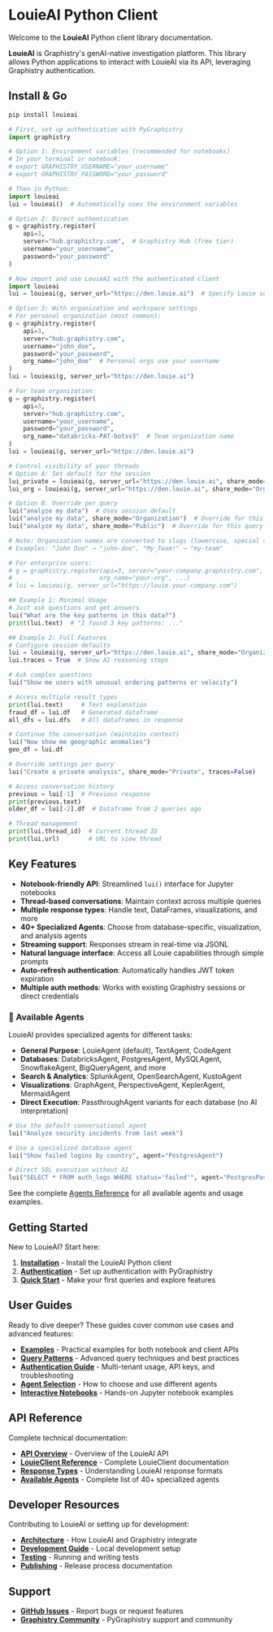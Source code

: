 # LouieAI Python Client

Welcome to the **LouieAI** Python client library documentation.

**LouieAI** is Graphistry's genAI-native investigation platform. This library allows Python applications to interact with LouieAI via its API, leveraging Graphistry authentication.

## Install & Go

```bash
pip install louieai
```

```python
# First, set up authentication with PyGraphistry
import graphistry

# Option 1: Environment variables (recommended for notebooks)
# In your terminal or notebook:
# export GRAPHISTRY_USERNAME="your_username"
# export GRAPHISTRY_PASSWORD="your_password"

# Then in Python:
import louieai
lui = louieai()  # Automatically uses the environment variables

# Option 2: Direct authentication
g = graphistry.register(
    api=3, 
    server="hub.graphistry.com",  # Graphistry Hub (free tier)
    username="your_username", 
    password="your_password"
)

# Now import and use LouieAI with the authenticated client
import louieai
lui = louieai(g, server_url="https://den.louie.ai")  # Specify Louie server

# Option 3: With organization and workspace settings
# For personal organization (most common):
g = graphistry.register(
    api=3,
    server="hub.graphistry.com",
    username="john_doe",
    password="your_password",
    org_name="john_doe"  # Personal orgs use your username
)
lui = louieai(g, server_url="https://den.louie.ai")

# For team organization:
g = graphistry.register(
    api=3,
    server="hub.graphistry.com",
    username="your_username",
    password="your_password",
    org_name="databricks-PAT-botsv3"  # Team organization name
)
lui = louieai(g, server_url="https://den.louie.ai")

# Control visibility of your threads
# Option A: Set default for the session
lui_private = louieai(g, server_url="https://den.louie.ai", share_mode="Private")
lui_org = louieai(g, server_url="https://den.louie.ai", share_mode="Organization")

# Option B: Override per query
lui("analyze my data")  # Uses session default
lui("analyze my data", share_mode="Organization")  # Override for this query
lui("analyze my data", share_mode="Public")  # Override for this query

# Note: Organization names are converted to slugs (lowercase, special chars become hyphens)
# Examples: "John Doe" → "john-doe", "My_Team!" → "my-team"

# For enterprise users:
# g = graphistry.register(api=3, server="your-company.graphistry.com", 
#                        org_name="your-org", ...)
# lui = louieai(g, server_url="https://louie.your-company.com")

## Example 1: Minimal Usage
# Just ask questions and get answers
lui("What are the key patterns in this data?")
print(lui.text)  # "I found 3 key patterns: ..."

## Example 2: Full Features
# Configure session defaults
lui = louieai(g, server_url="https://den.louie.ai", share_mode="Organization")
lui.traces = True  # Show AI reasoning steps

# Ask complex questions
lui("Show me users with unusual ordering patterns or velocity")

# Access multiple result types
print(lui.text)     # Text explanation
fraud_df = lui.df   # Generated dataframe
all_dfs = lui.dfs   # All dataframes in response

# Continue the conversation (maintains context)
lui("Now show me geographic anomalies")
geo_df = lui.df

# Override settings per query
lui("Create a private analysis", share_mode="Private", traces=False)

# Access conversation history
previous = lui[-1]  # Previous response
print(previous.text)
older_df = lui[-2].df  # Dataframe from 2 queries ago

# Thread management
print(lui.thread_id)  # Current thread ID
print(lui.url)        # URL to view thread
```

## Key Features

- **Notebook-friendly API**: Streamlined `lui()` interface for Jupyter notebooks
- **Thread-based conversations**: Maintain context across multiple queries
- **Multiple response types**: Handle text, DataFrames, visualizations, and more
- **40+ Specialized Agents**: Choose from database-specific, visualization, and analysis agents
- **Streaming support**: Responses stream in real-time via JSONL
- **Natural language interface**: Access all Louie capabilities through simple prompts
- **Auto-refresh authentication**: Automatically handles JWT token expiration
- **Multiple auth methods**: Works with existing Graphistry sessions or direct credentials

### 🤖 Available Agents

LouieAI provides specialized agents for different tasks:

- **General Purpose**: LouieAgent (default), TextAgent, CodeAgent
- **Databases**: DatabricksAgent, PostgresAgent, MySQLAgent, SnowflakeAgent, BigQueryAgent, and more
- **Search & Analytics**: SplunkAgent, OpenSearchAgent, KustoAgent
- **Visualizations**: GraphAgent, PerspectiveAgent, KeplerAgent, MermaidAgent
- **Direct Execution**: PassthroughAgent variants for each database (no AI interpretation)

```python
# Use the default conversational agent
lui("Analyze security incidents from last week")

# Use a specialized database agent
lui("Show failed logins by country", agent="PostgresAgent")

# Direct SQL execution without AI
lui("SELECT * FROM auth_logs WHERE status='failed'", agent="PostgresPassthroughAgent")
```

See the complete [Agents Reference](reference/agents.md) for all available agents and usage examples.

## Getting Started

New to LouieAI? Start here:

1. **[Installation](getting-started/installation.md)** - Install the LouieAI Python client
2. **[Authentication](getting-started/authentication.md)** - Set up authentication with PyGraphistry
3. **[Quick Start](getting-started/quick-start.md)** - Make your first queries and explore features

## User Guides

Ready to dive deeper? These guides cover common use cases and advanced features:

- **[Examples](guides/examples.md)** - Practical examples for both notebook and client APIs
- **[Query Patterns](guides/query-patterns.md)** - Advanced query techniques and best practices
- **[Authentication Guide](guides/authentication.md)** - Multi-tenant usage, API keys, and troubleshooting
- **[Agent Selection](guides/agent-selection.md)** - How to choose and use different agents
- **[Interactive Notebooks](getting-started/notebooks/)** - Hands-on Jupyter notebook examples

## API Reference

Complete technical documentation:

- **[API Overview](api/index.md)** - Overview of the LouieAI API
- **[LouieClient Reference](api/client.md)** - Complete LouieClient documentation
- **[Response Types](api/response-types.md)** - Understanding LouieAI response formats
- **[Available Agents](reference/agents.md)** - Complete list of 40+ specialized agents

## Developer Resources

Contributing to LouieAI or setting up for development:

- **[Architecture](developer/architecture.md)** - How LouieAI and Graphistry integrate
- **[Development Guide](developer/development.md)** - Local development setup
- **[Testing](developer/testing.md)** - Running and writing tests
- **[Publishing](developer/publishing.md)** - Release process documentation

## Support

- **[GitHub Issues](https://github.com/graphistry/louie-py/issues)** - Report bugs or request features
- **[Graphistry Community](https://github.com/graphistry/pygraphistry)** - PyGraphistry support and community